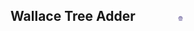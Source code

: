 ## Wallace Tree Adder &nbsp; &nbsp; &nbsp; &nbsp; &nbsp; &nbsp; <img src="images/iitkgp.png" width="3%" />
